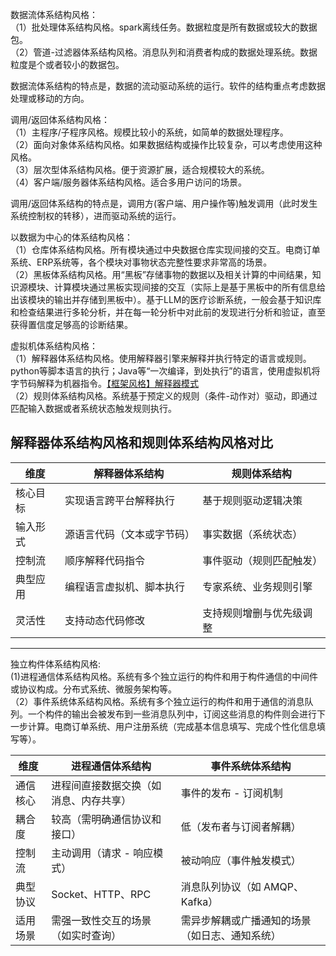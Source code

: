 数据流体系结构风格：  
（1）批处理体系结构风格。spark离线任务。数据粒度是所有数据或较大的数据包。  
（2）管道-过滤器体系结构风格。消息队列和消费者构成的数据处理系统。数据粒度是个或者较小的数据包。  

数据流体系结构的特点是，数据的流动驱动系统的运行。软件的结构重点考虑数据处理或移动的方向。

调用/返回体系结构风格：  
（1）主程序/子程序风格。规模比较小的系统，如简单的数据处理程序。  
（2）面向对象体系结构风格。如果数据结构或操作比较复杂，可以考虑使用这种风格。  
（3）层次型体系结构风格。便于资源扩展，适合规模较大的系统。  
（4）客户端/服务器体系结构风格。适合多用户访问的场景。  

调用/返回体系结构的特点是，调用方(客户端、用户操作等)触发调用（此时发生系统控制权的转移），进而驱动系统的运行。

以数据为中心的体系结构风格：  
（1）仓库体系结构风格。所有模块通过中央数据仓库实现间接的交互。电商订单系统、ERP系统等，各个模块对事物状态完整性要求非常高的场景。  
（2）黑板体系结构风格。用“黑板”存储事物的数据以及相关计算的中间结果，知识源模块、计算模块通过黑板实现间接的交互（实际上是基于黑板中的所有信息给出该模块的输出并存储到黑板中）。基于LLM的医疗诊断系统，一般会基于知识库和检查结果进行多轮分析，并在每一轮分析中对此前的发现进行分析和验证，直至获得置信度足够高的诊断结果。  

虚拟机体系结构风格：  
（1）解释器体系结构风格。使用解释器引擎来解释并执行特定的语言或规则。python等脚本语言的执行；Java等“一次编译，到处执行”的语言，使用虚拟机将字节码解释为机器指令。[【框架风格】解释器模式](https://blog.csdn.net/m0_56233309/article/details/133659072)  
（2）规则体系结构风格。系统基于预定义的规则（条件-动作对）驱动，即通过匹配输入数据或者系统状态触发规则执行。


解释器体系结构风格和规则体系结构风格对比
---
|维度|	解释器体系结构|	规则体系结构|
|---|---|---|
|核心目标|	实现语言跨平台解释执行|	基于规则驱动逻辑决策|
|输入形式|	源语言代码（文本或字节码）|	事实数据（系统状态）|
|控制流|	顺序解释代码指令|	事件驱动（规则匹配触发）|
|典型应用|	编程语言虚拟机、脚本执行|	专家系统、业务规则引擎|
|灵活性|	支持动态代码修改|	支持规则增删与优先级调整|
---


独立构件体系结构风格:  
(1)进程通信体系结构风格。系统有多个独立运行的构件和用于构件通信的中间件或协议构成。分布式系统、微服务架构等。    
（2）事件系统体系结构风格。系统有多个独立运行的构件和用于通信的消息队列。一个构件的输出会被发布到一些消息队列中，订阅这些消息的构件则会进行下一步计算。电商订单系统、用户注册系统（完成基本信息填写、完成个性化信息填写等）。

| 维度         | 进程通信体系结构               | 事件系统体系结构               |
|--------------|--------------------------------|--------------------------------|
| 通信核心     | 进程间直接数据交换（如消息、内存共享） | 事件的发布 - 订阅机制          |
| 耦合度       | 较高（需明确通信协议和接口）   | 低（发布者与订阅者解耦）       |
| 控制流       | 主动调用（请求 - 响应模式）    | 被动响应（事件触发模式）       |
| 典型协议     | Socket、HTTP、RPC              | 消息队列协议（如 AMQP、Kafka） |
| 适用场景     | 需强一致性交互的场景（如实时查询） | 需异步解耦或广播通知的场景（如日志、通知系统） |
